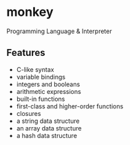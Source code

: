 # monkey
Programming Language & Interpreter

##  Features
- C-like syntax
- variable bindings
- integers and booleans
- arithmetic expressions
- built-in functions
- first-class and higher-order functions 
- closures
- a string data structure
- an array data structure
- a hash data structure